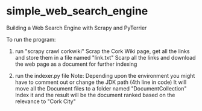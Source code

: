 # simple_web_search_engine
Building a Web Search Engine with Scrapy and PyTerrier

To run the program:

1. run "scrapy crawl corkwiki"
        Scrap the Cork Wiki page, get all the links and store them in a file named "link.txt"
        Scarp all the links and download the web page as a document for further indexing


2. run the indexer.py file
        Note: Depending upon the environment you might have to comment out or change the JDK path (4th line in code)
        It will move all the Document files to a folder named "DocumentCollection"
        Index it and the result will be the document ranked based on the relevance to "Cork City"
